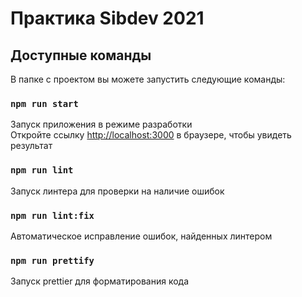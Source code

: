 # Практика Sibdev 2021

## Доступные команды

В папке с проектом вы можете запустить следующие команды:

### `npm run start`

Запуск приложения в режиме разработки<br />
Откройте ссылку [http://localhost:3000](http://localhost:3000) в браузере, чтобы увидеть результат

### `npm run lint`

Запуск линтера для проверки на наличие ошибок

### `npm run lint:fix`

Автоматическое исправление ошибок, найденных линтером

### `npm run prettify`

Запуск prettier для форматирования кода
